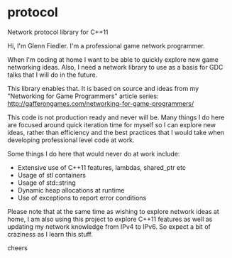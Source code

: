protocol
========

Network protocol library for C++11

Hi, I'm Glenn Fiedler. I'm a professional game network programmer.

When I'm coding at home I want to be able to quickly explore new game networking ideas. Also, I need a network library to use as a basis for GDC talks that I will do in the future.

This library enables that. It is based on source and ideas from my "Networking for Game Programmers" article series: http://gafferongames.com/networking-for-game-programmers/

This code is not production ready and never will be. Many things I do here are focused around quick iteration time for myself so I can explore new ideas, rather than efficiency and the best practices that I would take when developing professional level code at work.

Some things I do here that would never do at work include:

* Extensive use of C++11 features, lambdas, shared_ptr etc
* Usage of stl containers
* Usage of std::string
* Dynamic heap allocations at runtime
* Use of exceptions to report error conditions

Please note that at the same time as wishing to explore network ideas at home, I am also using this project to explore C++11 features as well as updating my network knowledge from IPv4 to IPv6. So expect a bit of craziness as I learn this stuff.

cheers
